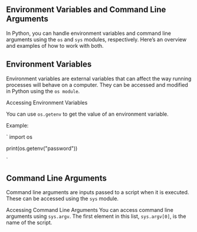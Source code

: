 Environment Variables and Command Line Arguments
---------------------------------------------------------------------
In Python, you can handle environment variables and command line arguments using the `os` and `sys` modules, respectively. Here’s an overview and examples of how to work with both.

Environment Variables
---------------------
Environment variables are external variables that can affect the way running processes will behave on a computer. They can be accessed and modified in Python using the `os module`.

Accessing Environment Variables

You can use `os.getenv` to get the value of an environment variable.

Example:

`
import os

print(os.getenv("password"))

`

Command Line Arguments
----------------------

Command line arguments are inputs passed to a script when it is executed. These can be accessed using the `sys` module.

Accessing Command Line Arguments
You can access command line arguments using `sys.argv`. The first element in this list, `sys.argv[0]`, is the name of the script.



